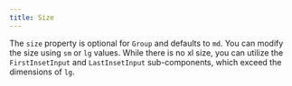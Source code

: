 ```yaml
---
title: Size
---
```


The `size` property is optional for `Group` and defaults to `md`. You can modify the size using `sm` or `lg` values. While there is no xl size, you can utilize the `FirstInsetInput` and `LastInsetInput` sub-components, which exceed the dimensions of `lg`.
